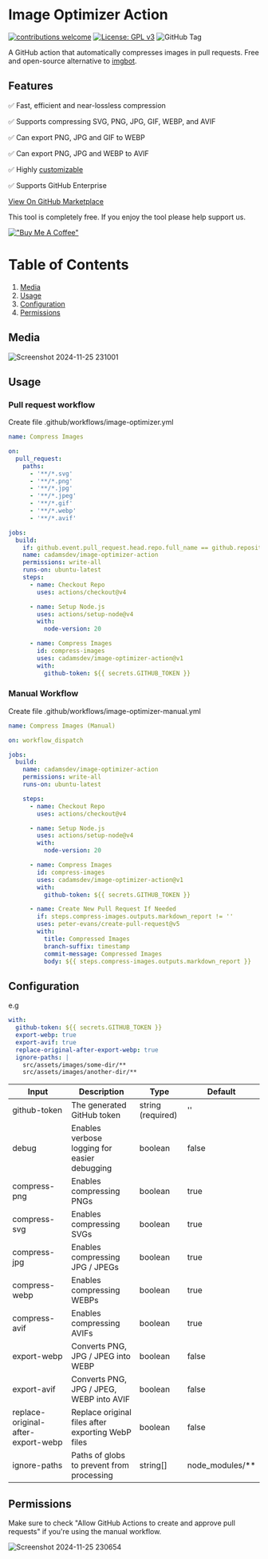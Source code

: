 # Image Optimizer Action

[![contributions welcome](https://img.shields.io/badge/contributions-welcome-brightgreen.svg?style=flat)](https://github.com/cadamsdev/notes/issues) [![License: GPL v3](https://img.shields.io/badge/License-GPLv3-blue.svg)](https://www.gnu.org/licenses/gpl-3.0) ![GitHub Tag](https://img.shields.io/github/v/tag/cadamsdev/image-optimizer-action)

A GitHub action that automatically compresses images in pull requests. Free and open-source alternative to [imgbot](https://imgbot.net/).

## Features

✅ Fast, efficient and near-lossless compression 

✅ Supports compressing SVG, PNG, JPG, GIF, WEBP, and AVIF

✅ Can export PNG, JPG and GIF to WEBP

✅ Can export PNG, JPG and WEBP to AVIF

✅ Highly [customizable](#configuration)

✅ Supports GitHub Enterprise

[View On GitHub Marketplace](https://github.com/marketplace/actions/image-optimizer-action)

This tool is completely free. If you enjoy the tool please help support us.

[!["Buy Me A Coffee"](https://www.buymeacoffee.com/assets/img/custom_images/orange_img.png)](https://www.buymeacoffee.com/cadamsdev)

# Table of Contents
1. [Media](#media)
2. [Usage](#usage)
3. [Configuration](#configuration)
4. [Permissions](#permissions)

## Media

![Screenshot 2024-11-25 231001](https://github.com/user-attachments/assets/281fd292-ec99-4bf8-a094-2f9a6713370d)

## Usage

### Pull request workflow

Create file .github/workflows/image-optimizer.yml

```yml
name: Compress Images

on:
  pull_request:
    paths:
      - '**/*.svg'
      - '**/*.png'
      - '**/*.jpg'
      - '**/*.jpeg'
      - '**/*.gif'
      - '**/*.webp'
      - '**/*.avif'

jobs:
  build:
    if: github.event.pull_request.head.repo.full_name == github.repository
    name: cadamsdev/image-optimizer-action
    permissions: write-all
    runs-on: ubuntu-latest
    steps:
      - name: Checkout Repo
        uses: actions/checkout@v4

      - name: Setup Node.js
        uses: actions/setup-node@v4
        with:
          node-version: 20

      - name: Compress Images
        id: compress-images
        uses: cadamsdev/image-optimizer-action@v1
        with:
          github-token: ${{ secrets.GITHUB_TOKEN }}
```

### Manual Workflow

Create file .github/workflows/image-optimizer-manual.yml

```yml
name: Compress Images (Manual)

on: workflow_dispatch

jobs:
  build:
    name: cadamsdev/image-optimizer-action
    permissions: write-all
    runs-on: ubuntu-latest

    steps:
      - name: Checkout Repo
        uses: actions/checkout@v4

      - name: Setup Node.js
        uses: actions/setup-node@v4
        with:
          node-version: 20

      - name: Compress Images
        id: compress-images
        uses: cadamsdev/image-optimizer-action@v1
        with:
          github-token: ${{ secrets.GITHUB_TOKEN }}

      - name: Create New Pull Request If Needed
        if: steps.compress-images.outputs.markdown_report != ''
        uses: peter-evans/create-pull-request@v5
        with:
          title: Compressed Images
          branch-suffix: timestamp
          commit-message: Compressed Images
          body: ${{ steps.compress-images.outputs.markdown_report }}
```

## Configuration

e.g

```yml
with:
  github-token: ${{ secrets.GITHUB_TOKEN }}
  export-webp: true
  export-avif: true
  replace-original-after-export-webp: true
  ignore-paths: |
    src/assets/images/some-dir/**
    src/assets/images/another-dir/**
```

| Input                              | Description                                       | Type              | Default           |
| ---------------------------------- | ------------------------------------------------- | ----------------- | ----------------- |
| github-token                       | The generated GitHub token                        | string (required) | ''                |
| debug                              | Enables verbose logging for easier debugging      | boolean           | false             |
| compress-png                       | Enables compressing PNGs                          | boolean           | true              |
| compress-svg                       | Enables compressing SVGs                          | boolean           | true              |
| compress-jpg                       | Enables compressing JPG / JPEGs                   | boolean           | true              |
| compress-webp                      | Enables compressing WEBPs                         | boolean           | true              |
| compress-avif                      | Enables compressing AVIFs                         | boolean           | true              |
| export-webp                        | Converts PNG, JPG / JPEG into WEBP                | boolean           | false             |
| export-avif                        | Converts PNG, JPG / JPEG, WEBP into AVIF          | boolean           | false             |
| replace-original-after-export-webp | Replace original files after exporting WebP files | boolean           | false             |
| ignore-paths                       | Paths of globs to prevent from processing         | string[]          | node_modules/\*\* |

## Permissions

Make sure to check "Allow GitHub Actions to create and approve pull requests" if you're using the manual workflow.

![Screenshot 2024-11-25 230654](https://github.com/user-attachments/assets/87e4e3c3-427d-427e-abba-5843b6d32f2f)
